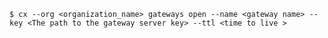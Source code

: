 <!-- usedin: [ _includes/_inlines/Toolbelt/common/gateway/gateway_usage-3-v1.md] -->

```
$ cx --org <organization_name> gateways open --name <gateway name> --key <The path to the gateway server key> --ttl <time to live >
```
